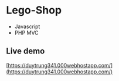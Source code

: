 # Lego-Shop
- Javascript
- PHP MVC
## Live demo
[https://duytrung341.000webhostapp.com/](https://duytrung341.000webhostapp.com/)
